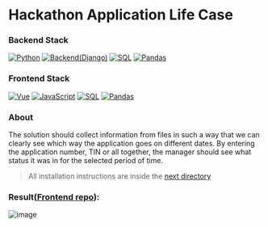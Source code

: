 #  Hackathon Application Life Case
### Backend Stack

[![Python](https://img.shields.io/badge/python-black?style=for-the-badge&logo=python&logoColor=white)](https://www.python.org/)
[![Backend(Django)](https://img.shields.io/badge/BACKEND(Django)-white?style=for-the-badge&logo=django&logoColor=black)](https://www.djangoproject.com/)
[![SQL](https://img.shields.io/badge/SQL-grey?style=for-the-badge&logo=SQLite&logoColor=white)](https://docs.oracle.com/en/database/oracle/oracle-database/21/cncpt/sql.html)
[![Pandas](https://img.shields.io/badge/Pandas-orange?style=for-the-badge&logo=PAndas&logoColor=white)](https://pandas.pydata.org/)

### Frontend Stack

[![Vue](https://img.shields.io/badge/VUE-green?style=for-the-badge&logo=Vue.js&logoColor=white)](https://www.python.org/)
[![JavaScript](https://img.shields.io/badge/JavaScript-yellow?style=for-the-badge&logo=JavaScript&logoColor=white)](https://www.djangoproject.com/)
[![SQL](https://img.shields.io/badge/Typescript-blue?style=for-the-badge&logo=TypeScript&logoColor=white)](https://docs.oracle.com/en/database/oracle/oracle-database/21/cncpt/sql.html)
[![Pandas](https://img.shields.io/badge/HTML-red?style=for-the-badge&logo=HTML5&logoColor=white)](https://pandas.pydata.org/)

### About 
The solution should collect information from files in such a way that we can clearly see which way the application goes on different dates. By entering the application number, TIN or all together, the manager should see what status it was in for the selected period of time.


> All installation instructions are inside the [next directory](https://github.com/socloseeee/django_hack_app_life/tree/master/django_hack_app_life)

### Result([Frontend repo](https://github.com/neketli/order-lifecycle/tree/master/frontend)):

![image](https://user-images.githubusercontent.com/65871712/233215681-66f9f113-895d-4a30-83a5-197d9a99c3c5.png)

